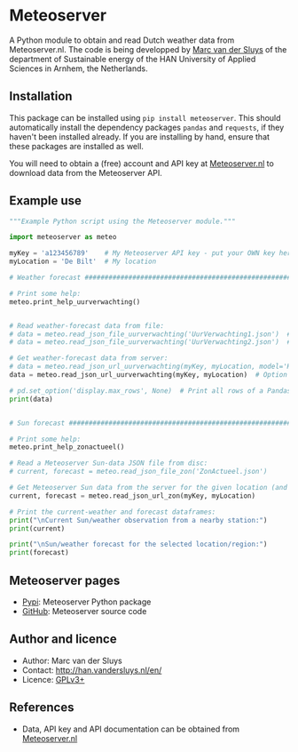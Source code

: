 # Meteoserver #

A Python module to obtain and read Dutch weather data from Meteoserver.nl.  The code is being developped by
[Marc van der Sluys](http://han.vandersluys.nl/en/) of the department of Sustainable energy of the HAN
University of Applied Sciences in Arnhem, the Netherlands.


## Installation ##

This package can be installed using `pip install meteoserver`.  This should automatically install the dependency
packages `pandas` and `requests`, if they haven't been installed already.
If you are installing by hand, ensure that these packages are installed as well.

You will need to obtain a (free) account and API key at [Meteoserver.nl](https://meteoserver.nl/) to download
data from the Meteoserver API.


## Example use ##

```python
"""Example Python script using the Meteoserver module."""

import meteoserver as meteo

myKey = 'a123456789'    # My Meteoserver API key - put your OWN key here!
myLocation = 'De Bilt'  # My location

# Weather forecast #################################################################################

# Print some help:
meteo.print_help_uurverwachting()


# Read weather-forecast data from file:
# data = meteo.read_json_file_uurverwachting('UurVerwachting1.json')  # Option 1: HARMONIE/HiRLAM (48 (42?) hours)
# data = meteo.read_json_file_uurverwachting('UurVerwachting2.json')  # Option 2: GFS (4/10 days)

# Get weather-forecast data from server:
# data = meteo.read_json_url_uurverwachting(myKey, myLocation, model='HARMONIE')  # Option 1: HARMONIE/HiRLAM
data = meteo.read_json_url_uurverwachting(myKey, myLocation)  # Option 2 (default): GFS

# pd.set_option('display.max_rows', None)  # Print all rows of a Pandas dataframe
print(data)


# Sun forecast #####################################################################################

# Print some help:
meteo.print_help_zonactueel()

# Read a Meteoserver Sun-data JSON file from disc:
# current, forecast = meteo.read_json_file_zon('ZonActueel.json')

# Get Meteoserver Sun data from the server for the given location (and key):
current, forecast = meteo.read_json_url_zon(myKey, myLocation)

# Print the current-weather and forecast dataframes:
print("\nCurrent Sun/weather observation from a nearby station:")
print(current)

print("\nSun/weather forecast for the selected location/region:")
print(forecast)

```

## Meteoserver pages ##

* [Pypi](https://pypi.org/project/meteoserver/): Meteoserver Python package
* [GitHub](https://github.com/MarcvdSluys/Meteoserver): Meteoserver source code


## Author and licence ##

* Author: Marc van der Sluys
* Contact: http://han.vandersluys.nl/en/
* Licence: [GPLv3+](https://www.gnu.org/licenses/gpl.html)


## References ##

* Data, API key and API documentation can be obtained from [Meteoserver.nl](https://meteoserver.nl/)
